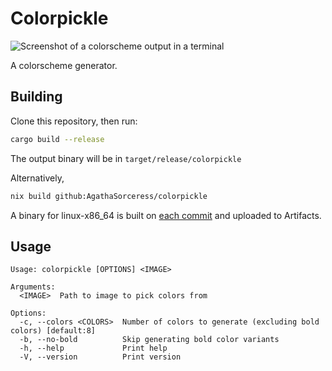 # Colorpickle

![Screenshot of a colorscheme output in a terminal](https://i.imgur.com/06E4cWY.png)

A colorscheme generator.

## Building  
Clone this repository, then run:
```sh
cargo build --release
```
The output binary will be in `target/release/colorpickle`  

Alternatively,
```sh
nix build github:AgathaSorceress/colorpickle
```
A binary for linux-x86_64 is built on [each commit](https://github.com/AgathaSorceress/colorpickle/actions) and uploaded to Artifacts.

## Usage
```
Usage: colorpickle [OPTIONS] <IMAGE>

Arguments:
  <IMAGE>  Path to image to pick colors from

Options:
  -c, --colors <COLORS>  Number of colors to generate (excluding bold colors) [default:8]
  -b, --no-bold          Skip generating bold color variants
  -h, --help             Print help
  -V, --version          Print version
```